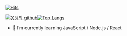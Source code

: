 

[![Hits](https://hits.seeyoufarm.com/api/count/incr/badge.svg?url=https%3A%2F%2Fgithub.com%2FJJongTaeng&count_bg=%2379C83D&title_bg=%23555555&icon=&icon_color=%23E7E7E7&title=hits&edge_flat=false)](https://hits.seeyoufarm.com)


[![쫑탱의 github](https://github-readme-stats.vercel.app/api?username=JJongTaeng&show_icons=true&theme=tokyonight)](https://github.com/JJongTaeng)[![Top Langs](https://github-readme-stats.vercel.app/api/top-langs/?username=JJongTaeng&layout=compact)](https://github.com/JJongTaeng)
- 🌱 I’m currently learning JavaScript / Node.js / React


<!--
**JJongTaeng/JJongTaeng** is a ✨ _special_ ✨ repository because its `README.md` (this file) appears on your GitHub profile.

Here are some ideas to get you started:

- 🔭 I’m currently working on ...
- 🌱 I’m currently learning JavaScript / Node.js / React
- 👯 I’m looking to collaborate on ...
- 🤔 I’m looking for help with ...
- 💬 Ask me about ...
- 📫 How to reach me: ...
- 😄 Pronouns: ...
- ⚡ Fun fact: ...
-->
